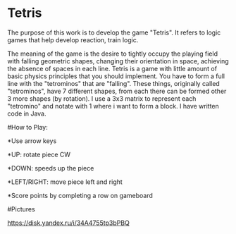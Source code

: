 # Tetris

The purpose of this work is to develop the game "Tetris". It refers to logic games that help develop reaction, train logic.

The meaning of the game is the desire to tightly occupy the playing field with falling geometric shapes, changing their 
orientation in space, achieving the absence of spaces in each line.
Tetris is a game with little amount of basic physics principles that you should implement. 
You have to form a full line with the "tetrominos" that are "falling". 
These things, originally called "tetrominos", have 7 different shapes, from each there can be formed other 3 more shapes (by rotation).
I use a 3x3 matrix to represent each "tetromino" and notate with 1 where i want to form a block.
I have written code in Java.

#How to Play: 

*Use arrow keys

*UP: rotate piece CW

*DOWN: speeds up the piece

*LEFT/RIGHT: move piece left and right

*Score points by completing a row on gameboard

#Pictures

https://disk.yandex.ru/i/34A4755tp3bPBQ
